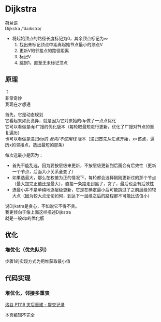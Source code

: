 ---
---

# Dijkstra

荷兰语  
Dijkstra /ˈdaɪkstrə/

+ 将起始顶点的路径长度标记为0，其余顶点标记为$\infty$
  1. 找出未标记顶点中距离起始节点最小的顶点V
  2. 更新V的邻接点的路径距离
  3. 标记V
  4. 跳到1，直至无未标记顶点

## 原理

？  
非常奇妙  
我现在才想通

首先，它是动态规划  
它看起来如此诡异，就是因为它对原始的dp做了一点点优化  
它可以看做是dp广搜的优化版本（每轮取最短进行更新，优化了广搜对节点的重复遍历）  
也可以看做是递归dp的 *反向/不使用栈* 版本（递归首先从汇点开始，x=该点，遍历x的邻接点，选出最短的那条）

每次选最小是因为：

+ 首先不能乱选，因为要按层级来更新，不按层级更新到后面会有后效性（更新一个节点，后面大小关系全变了）
+ 如果选最大，那么在权值为正的情况下，每轮都会选择刚刚更新过的那个节点（最大加完正值还是最大），直接一条路走到黑了，贪了，最后也会有后效性
+ 选最小并不是单纯地逐层级更新，它是在确定最小后可能跳过了之前层级的较大点（因为较大点无论如何，到达下一层级之后的路程都不可能比该值小）

说Dijkstra是贪心，不如说它不得不贪。  
我更倾向于像上面这样描述Dijkstra  
就是一般dp的优化版

## 优化

### 堆优化（优先队列）

步骤1的实现方式为用堆获取最小值

## 代码实现

### 堆优化，邻接多重表

[洛谷 P1119 灾后重建 - 提交记录](https://www.luogu.com.cn/record/96267527)

本页编辑不完全
